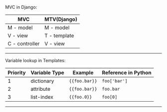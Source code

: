 MVC in Django:

MVC | MTV(Django)
--- | -----------
M - model | M - model
V - view | T - template
C - controller | V - view

---

Variable lookup in Templates:

Priority | Variable Type | Example | Reference in Python
-------- | ------------- | ------- | -------------------
1 | dictionary | `{{foo.bar}}` | `foo['bar']`
2 | attribute | `{{foo.bar}}` | `foo.bar`
3 | list-index | `{{foo.0}}` | `foo[0]`

---

